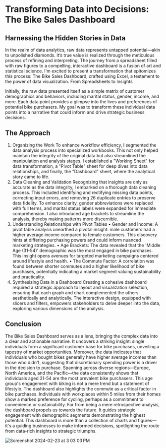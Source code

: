 # Transforming Data into Decisions: The Bike Sales Dashboard

## Harnessing the Hidden Stories in Data
In the realm of data analytics, raw data represents untapped potential—akin to unpolished diamonds. It’s true value is realized through the meticulous process of refining and interpreting. The journey from a spreadsheet filled with raw figures to a compelling, interactive dashboard is a fusion of art and statistical science. I'm excited to present a transformation that epitomizes this process: The Bike Sales Dashboard, crafted using Excel, a testament to the power of data visualization.
From Spreadsheets to Insights

Initially, the raw data presented itself as a simple matrix of customer demographics and behaviors, including marital status, gender, income, and more. Each data point provides a glimpse into the lives and preferences of potential bike purchasers. My goal was to transform these individual data points into a narrative that could inform and drive strategic business decisions.

## The Approach
1.	Organizing the Work
To enhance workflow efficiency, I segmented the data analysis process into specialized workbooks. This not only helped maintain the integrity of the original data but also streamlined the manipulation and analysis stages. I established a "Working Sheet" for data transformation, a "Pivot Table" sheet for deep dives into data relationships, and finally, the "Dashboard" sheet, where the analytical story came to life.
2.	Data Cleaning and Validation
Recognizing that insights are only as accurate as the data integrity, I embarked on a thorough data cleaning process. This included identifying and rectifying missing data points, correcting input errors, and removing 26 duplicate entries to preserve data fidelity. To enhance clarity, gender abbreviations were replaced with full terms, and marital status labels were expanded for immediate comprehension. I also introduced age brackets to streamline the analysis, thereby making patterns more discernible.
3.	Understanding Relationships with Pivot Tables
•	Gender and Income: A pivot table analysis unearthed a pivotal insight: male customers had a higher average income compared to female customers. This discovery hints at differing purchasing powers and could inform nuanced marketing strategies.
•	Age Brackets: The data revealed that the 'Middle Age (31-54)' demographic was the most engaged in bike purchases. This insight opens avenues for targeted marketing campaigns centered around lifestyle and health.
•	The Commute Factor: A correlation was found between shorter commutes and a higher likelihood of bike purchases, potentially indicating a market segment valuing sustainability and practicality.
4.	Synthesizing Data in a Dashboard 
Creating a cohesive dashboard required a strategic approach to layout and visualization selection, ensuring that each graph and chart complemented the others aesthetically and analytically. The interactive design, equipped with slicers and filters, empowers stakeholders to delve deeper into the data, exploring various dimensions of the analysis.

## Conclusion
The Bike Sales Dashboard serves as a lens, bringing the complex data into a clear and actionable narrative. It uncovers a striking insight: single individuals form a significant customer base for bike purchases, unveiling a tapestry of market opportunities. Moreover, the data indicates that individuals who bought bikes generally have higher average incomes than those who didn't, suggesting that discretionary spending power is a driver in the decision to purchase.
Spanning across diverse regions—Europe, North America, and the Pacific—the data consistently shows that individuals aged 31-54 are the most prevalent bike purchasers. This age group's engagement with biking is not a mere trend but a statement of lifestyle.
The dashboard also highlights the commute as a critical factor in bike purchases. Individuals with workplaces within 5 miles from their homes show a marked preference for cycling, perhaps as a commitment to convenience or sustainability.
Far from being a mere retrospective analysis, the dashboard propels us towards the future. It guides strategic engagement with demographic segments demonstrating the highest potential. This dashboard is more than a collection of charts and figures—it's a guiding businesses to make informed decisions, spotlighting the route from data-rich insights to strategic triumphs.

![Screenshot 2024-02-23 at 3 03 03 PM](https://github.com/LuizGuilhermeLima/Excel-BikeDashboard/assets/105224925/71d2a28b-dca5-4ff7-af50-024a4d67a972)

